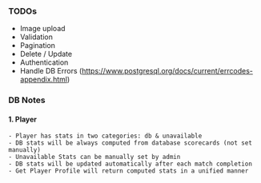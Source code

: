 ### TODOs

- Image upload
- Validation
- Pagination
- Delete / Update
- Authentication
- Handle DB Errors (https://www.postgresql.org/docs/current/errcodes-appendix.html)

### DB Notes

#### 1. Player
    - Player has stats in two categories: db & unavailable
    - DB stats will be always computed from database scorecards (not set manually)
    - Unavailable Stats can be manually set by admin
    - DB stats will be updated automatically after each match completion
    - Get Player Profile will return computed stats in a unified manner
